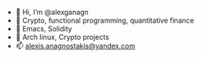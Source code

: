 - 👋 Hi, I’m @alexganagn
- 👀 Crypto, functional programming, quantitative finance
- 🌱 Emacs, Solidity
- 💞️ Arch linux, Crypto projects
- 📫 alexis.anagnostakis@yandex.com

<!---
alexganagn/alexganagn is a ✨ special ✨ repository because its `README.md` (this file) appears on your GitHub profile.
You can click the Preview link to take a look at your changes.
--->
